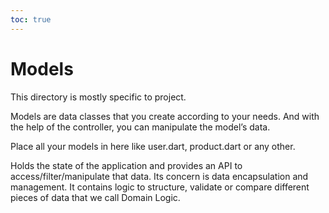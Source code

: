 ```yaml
---
toc: true
---
```


# Models

This directory is mostly specific to project.

Models are data classes that you create according to your needs. And with the help of the controller, you can manipulate the model’s data.

Place all your models in here like user.dart, product.dart or any other.

Holds the state of the application and provides an API to access/filter/manipulate that data. Its concern is data encapsulation and management. It contains logic to structure, validate or compare different pieces of data that we call Domain Logic.